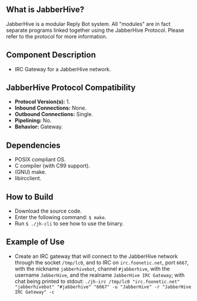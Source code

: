 ## What is JabberHive?
JabberHive is a modular Reply Bot system. All "modules" are in fact separate
programs linked together using the JabberHive Protocol. Please refer to the
protocol for more information.

## Component Description
* IRC Gateway for a JabberHive network.

## JabberHive Protocol Compatibility
* **Protocol Version(s):** 1.
* **Inbound Connections:** None.
* **Outbound Connections:** Single.
* **Pipelining:** No.
* **Behavior:** Gateway.

## Dependencies
- POSIX compliant OS.
- C compiler (with C99 support).
- (GNU) make.
- libircclient.

## How to Build
* Download the source code.
* Enter the following command: ``$ make``.
* Run ``$ ./jh-cli`` to see how to use the binary.

## Example of Use
* Create an IRC gateway that will connect to the JabberHive network through the
   socket ``/tmp/lc0``, and to IRC on ``irc.foonetic.net``, port ``6667``,
   with the nickname ``jabberhivebot``, channel ``#jabberhive``, with the
   username ``JabberHive``, and the realname ``JabberHive IRC Gateway``; with
   chat being printed to stdout: ``./jh-irc /tmp/lc0 "irc.foonetic.net"
   "jabberhivebot" "#jabberhive" "6667" -u "JabberHive" -r
   "JabberHive IRC Gateway" -c``
